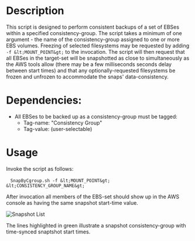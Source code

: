 # Description
This script is designed to perform consistent backups of a set of EBSes within a specified consistency-group. The script takes a minimum of one argument - the name of the consistency-group assigned to one or more EBS volumes. Freezing of selected filesystems may be requested by adding `-f &lt;MOUNT_POINT&gt;` to the invocation. The script will then request that all EBSes in the target-set will be snapshotted as close to simultaneously as the AWS tools allow (there may be a few milliseconds seconds delay between start times) and that any optionally-requested filesystems be frozen and unfrozen to accommodate the snaps' data-consistency.

# Dependencies:
- All EBSes to be backed up as a consistency-group must be tagged:
  - Tag-name:  "Consistency Group"
  - Tag-value: (user-selectable)

# Usage
Invoke the script as follows:

&nbsp;&nbsp;&nbsp;`SnapByCgroup.sh -f &lt;MOUNT_POINT&gt; &lt;CONSISTENCY_GROUP_NAME&gt;`

After invocation all members of the EBS-set should show up in the AWS console as having the same snapshot start-time value.

![Snapshot List](https://7871b168f27495f761e507dbda33cdb07c5c90fb-www.googledrive.com/host/0B6SE-qkPpztNflU1bUtyekZZU091a2ttQXJpMElwTm9UcFNqN1pNMlg2eUlTUkJ0UU5PUVk/EBS-SnapGroups.png "Snap Groups")

The lines highlighted in green illustrate a snapshot consistency-group with time-synced snaptshot start times. 
